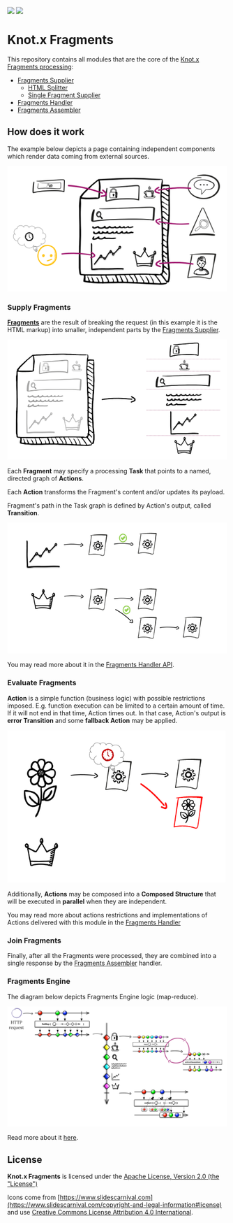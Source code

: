 [![][travis img]][travis]
[![][license img]][license]

# Knot.x Fragments
This repository contains all modules that are the core of the [Knot.x Fragments processing](https://github.com/Knotx/knotx-fragments#how-does-it-work):
- [Fragments Supplier](https://github.com/Knotx/knotx-fragments/tree/master/supplier)
    - [HTML Splitter](https://github.com/Knotx/knotx-fragments/tree/master/supplier/html-splitter)
    - [Single Fragment Supplier](https://github.com/Knotx/knotx-fragments/tree/master/supplier/single-fragment)
- [Fragments Handler](https://github.com/Knotx/knotx-fragments/tree/master/handler)
- [Fragments Assembler](https://github.com/Knotx/knotx-fragments/tree/master/assembler)

## How does it work

The example below depicts a page containing independent components which render data coming from 
external sources.

![Page with components](https://github.com/Knotx/knotx-fragments/raw/master/assets/images/case.png)

### Supply Fragments

[**Fragments**](https://github.com/Knotx/knotx-fragments/tree/master/api#knotx-fragment-api) 
are the result of breaking the request (in this example it is the HTML markup) into smaller, independent parts by the
[Fragments Supplier](https://github.com/Knotx/knotx-fragments/tree/master/supplier).

![Fragments](https://github.com/Knotx/knotx-fragments/raw/master/assets/images/fragments_supplier.png)

Each **Fragment** may specify a processing **Task** that points to a named, directed graph of **Actions**.

Each **Action** transforms the Fragment's content and/or updates its payload. 

Fragment's path in the Task graph is defined by Action's output, called **Transition**.

<img src="https://github.com/Knotx/knotx-fragments/raw/master/assets/images/graph_processing.png" width="700">

You may read more about it in the [Fragments Handler API](https://github.com/Knotx/knotx-fragments/tree/master/handler/api).

### Evaluate Fragments

**Action** is a simple function (business logic) with possible restrictions imposed. E.g. function execution
can be limited to a certain amount of time. If it will not end in that time, Action times out. 
In that case, Action's output is **error Transition** and some **fallback Action** may be applied.

<img src="https://github.com/Knotx/knotx-fragments/raw/master/assets/images/graph_processing_failure.png" width="500">

Additionally, **Actions** may be composed into a **Composed Structure** that will be executed in **parallel** when they
are independent.

You may read more about actions restrictions and implementations of Actions delivered with this 
module in the [Fragments Handler](https://github.com/Knotx/knotx-fragments/tree/master/handler)

### Join Fragments

Finally, after all the Fragments were processed, they are combined into a single response by the 
[Fragments Assembler](https://github.com/Knotx/knotx-fragments/tree/master/assembler) handler.

### Fragments Engine
The diagram below depicts Fragments Engine logic (map-reduce).

![Node with exits](https://github.com/Knotx/knotx-fragments/raw/master/assets/images/all_in_one_processing.png)

Read more about it [here](https://github.com/Knotx/knotx-fragments/tree/master/handler/engine).

## License
**Knot.x Fragments** is licensed under the [Apache License, Version 2.0 (the "License")](https://www.apache.org/licenses/LICENSE-2.0.txt)

Icons come from [https://www.slidescarnival.com](https://www.slidescarnival.com/copyright-and-legal-information#license) and 
use [Creative Commons License Attribution 4.0 International](https://creativecommons.org/licenses/by/4.0/).

[travis]:https://travis-ci.com/Knotx/knotx-fragments
[travis img]:https://travis-ci.com/Knotx/knotx-fragments.svg?branch=master

[license]:https://github.com/Knotx/knotx-fragments/blob/master/LICENSE
[license img]:https://img.shields.io/badge/License-Apache%202.0-blue.svg
